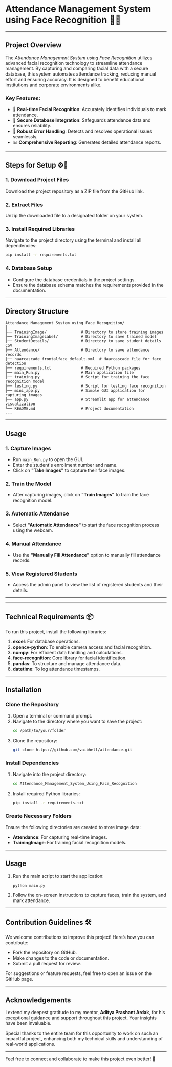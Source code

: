 # Attendance Management System using Face Recognition 📸✅

---

## Project Overview  
The *Attendance Management System using Face Recognition* utilizes advanced facial recognition technology to streamline attendance management. By capturing and comparing facial data with a secure database, this system automates attendance tracking, reducing manual effort and ensuring accuracy. It is designed to benefit educational institutions and corporate environments alike.

### Key Features:  
- 🏢 **Real-time Facial Recognition**: Accurately identifies individuals to mark attendance.  
- 📂 **Secure Database Integration**: Safeguards attendance data and ensures reliability.  
- 🔄 **Robust Error Handling**: Detects and resolves operational issues seamlessly.  
- 📊 **Comprehensive Reporting**: Generates detailed attendance reports.

---

## Steps for Setup ⚙📂  
### 1. Download Project Files  
Download the project repository as a ZIP file from the GitHub link.  

### 2. Extract Files  
Unzip the downloaded file to a designated folder on your system.  

### 3. Install Required Libraries  
Navigate to the project directory using the terminal and install all dependencies:
```bash
pip install -r requirements.txt
```

### 4. Database Setup  
- Configure the database credentials in the project settings.  
- Ensure the database schema matches the requirements provided in the documentation.  

---
## Directory Structure
```plaintext
Attendance Management System using Face Recognition/
│
├── TrainingImage/               # Directory to store training images
├── TrainingImageLabel/          # Directory to save trained model
├── StudentDetails/              # Directory to save student details CSV
├── Attendance/                  # Directory to save attendance records
├── haarcascade_frontalface_default.xml  # Haarcascade file for face detection
├── requirements.txt             # Required Python packages
├── main_Run.py                  # Main application file
├── training.py                  # Script for training the face recognition model
├── testing.py                   # Script for testing face recognition
├── mini_app.py                  # Simple GUI application for capturing images
├── app.py                       # Streamlit app for attendance visualization
└── README.md                    # Project documentation
---
```

---
## Usage

### 1. Capture Images
- Run `main_Run.py` to open the GUI.
- Enter the student's enrollment number and name.
- Click on **"Take Images"** to capture their face images.

### 2. Train the Model
- After capturing images, click on **"Train Images"** to train the face recognition model.

### 3. Automatic Attendance
- Select **"Automatic Attendance"** to start the face recognition process using the webcam.

### 4. Manual Attendance
- Use the **"Manually Fill Attendance"** option to manually fill attendance records.

### 5. View Registered Students
- Access the admin panel to view the list of registered students and their details.

---

---

## Technical Requirements 📦  
To run this project, install the following libraries:  
1. **excel**: For database operations.  
2. **opencv-python**: To enable camera access and facial recognition.  
3. **numpy**: For efficient data handling and calculations.  
4. **face-recognition**: Core library for facial identification.  
5. **pandas**: To structure and manage attendance data.  
6. **datetime**: To log attendance timestamps.  

---

## Installation

### Clone the Repository  
1. Open a terminal or command prompt.  
2. Navigate to the directory where you want to save the project:
   ```bash
   cd /path/to/your/folder
   ```
3. Clone the repository:
   ```bash
   git clone https://github.com/vaibhell/attendance.git
   ```

### Install Dependencies  
1. Navigate into the project directory:
   ```bash
   cd Attendance_Management_System_Using_Face_Recognition
   ```
2. Install required Python libraries:
   ```bash
   pip install -r requirements.txt
   ```

### Create Necessary Folders  
Ensure the following directories are created to store image data:
- **Attendance**: For capturing real-time images.  
- **TrainingImage**: For training facial recognition models.  

---

## Usage
1. Run the main script to start the application:
   ```bash
   python main.py
   ```
2. Follow the on-screen instructions to capture faces, train the system, and mark attendance.  

---

## Contribution Guidelines 🛠️  
We welcome contributions to improve this project! Here’s how you can contribute:
- Fork the repository on GitHub.
- Make changes to the code or documentation.
- Submit a pull request for review.

For suggestions or feature requests, feel free to open an issue on the GitHub page.

---

## Acknowledgements  
I extend my deepest gratitude to my mentor, **Aditya Prashant Ardak**, for his exceptional guidance and support throughout this project. Your insights have been invaluable.  

Special thanks to the entire team for this opportunity to work on such an impactful project, enhancing both my technical skills and understanding of real-world applications.

---

Feel free to connect and collaborate to make this project even better! 🚀

